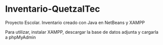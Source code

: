 # Inventario-QuetzalTec
Proyecto Escolar. Inventario creado con Java en NetBeans y XAMPP

Para utilizar, instalar XAMPP, descargar la base de datos adjunta y cargarla a phpMyAdmin
